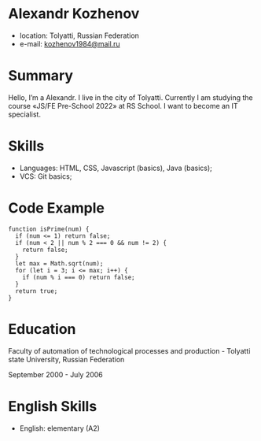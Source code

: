 # Alexandr Kozhenov

* location: Tolyatti, Russian Federation 
* e-mail: kozhenov1984@mail.ru 

# Summary

Hello, I’m a Alexandr. I live in the city of Tolyatti. Currently I am studying the course «JS/FE Pre-School 2022» at RS School. I want to become an IT specialist.

# Skills

* Languages: HTML, CSS, Javascript (basics), Java (basics);
* VCS: Git basics;

# Code Example
```
function isPrime(num) {
  if (num <= 1) return false;
  if (num < 2 || num % 2 === 0 && num != 2) {
    return false;
  }
  let max = Math.sqrt(num);
  for (let i = 3; i <= max; i++) {
    if (num % i === 0) return false;
  }
  return true;
}
```

# Education

Faculty of automation of technological processes and production - Tolyatti state University, Russian Federation
	
September 2000 - July 2006

# English Skills
*	English: elementary (A2)